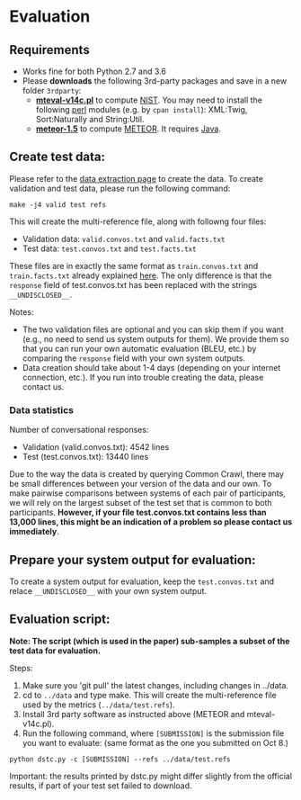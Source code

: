 # Evaluation

## Requirements
* Works fine for both Python 2.7 and 3.6
* Please **downloads** the following 3rd-party packages and save in a new folder `3rdparty`:
	* [**mteval-v14c.pl**](https://goo.gl/YUFajQ) to compute [NIST](http://www.mt-archive.info/HLT-2002-Doddington.pdf). You may need to install the following [perl](https://www.perl.org/get.html) modules (e.g. by `cpan install`): XML:Twig, Sort:Naturally and String:Util.
	* [**meteor-1.5**](http://www.cs.cmu.edu/~alavie/METEOR/download/meteor-1.5.tar.gz) to compute [METEOR](http://www.cs.cmu.edu/~alavie/METEOR/index.html). It requires [Java](https://www.java.com/en/download/help/download_options.xml).


## Create test data:

Please refer to the [data extraction page](https://github.com/qkaren/converse_reading_cmr/tree/master/data) to create the data. To create validation and test data, please run the following command:

```make -j4 valid test refs```

This will create the multi-reference file, along with followng four files:

* Validation data: ``valid.convos.txt`` and ``valid.facts.txt``
* Test data: ``test.convos.txt`` and ``test.facts.txt``

These files are in exactly the same format as ``train.convos.txt`` and ``train.facts.txt`` already explained [here](https://github.com/qkaren/converse_reading_cmr/tree/master/data). The only difference is that the ``response`` field of test.convos.txt has been replaced with the strings ``__UNDISCLOSED__``.

Notes: 
* The two validation files are optional and you can skip them if you want (e.g., no need to send us system outputs for them). We provide them so that you can run your own automatic evaluation (BLEU, etc.) by comparing the ``response`` field with your own system outputs. 
* Data creation should take about 1-4 days (depending on your internet connection, etc.). If you run into trouble creating the data, please contact us.

### Data statistics

Number of conversational responses: 
* Validation (valid.convos.txt): 4542 lines
* Test (test.convos.txt): 13440 lines

Due to the way the data is created by querying Common Crawl, there may be small differences between your version of the data and our own. To make pairwise comparisons between systems of each pair of participants, we will rely on the largest subset of the test set that is common to both participants.  **However, if your file test.convos.txt contains less than 13,000 lines, this might be an indication of a problem so please contact us immediately**.

## Prepare your system output for evaluation:

To create a system output for evaluation, keep the ``test.convos.txt`` and relace ``__UNDISCLOSED__`` with your own system output.

## Evaluation script:

**Note: The script (which is used in the paper) sub-samples a subset of the test data for evaluation.**

Steps:
1) Make sure you 'git pull' the latest changes, including changes in ../data.
2) cd to `../data` and type make. This will create the multi-reference file used by the metrics (`../data/test.refs`).
3) Install 3rd party software as instructed above (METEOR and mteval-v14c.pl).
5) Run the following command, where `[SUBMISSION]` is the submission file you want to evaluate: (same format as the one you submitted on Oct 8.)
```
python dstc.py -c [SUBMISSION] --refs ../data/test.refs
```

Important: the results printed by dstc.py might differ slightly from the official results, if part of your test set failed to download.
